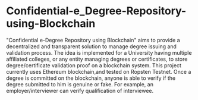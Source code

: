 # Confidential-e_Degree-Repository-using-Blockchain

"Confidential e-Degree Repository using Blockchain" aims to provide a decentralized and transparent solution to manage degree issuing and validation process. The idea is implemented for a University having multiple affiliated colleges, or any entity managing degrees or certificates, to store degree/certificate validation proof on a blockchain system. This project currently uses Ethereum blockchain,and tested on Ropsten Testnet. Once a degree is committed on the blockchain, anyone is able to verify if the degree submitted to him is genuine or fake. For example, an employer/interviewer can verify qualification of  interviewee.
